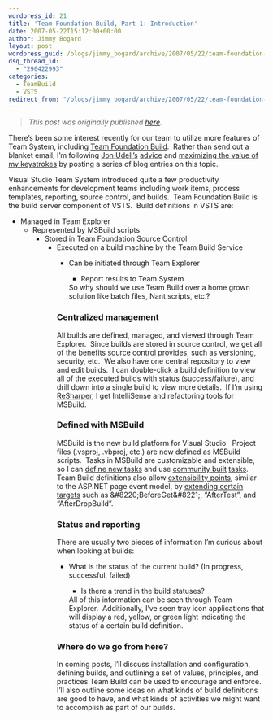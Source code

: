 ```yaml
---
wordpress_id: 21
title: 'Team Foundation Build, Part 1: Introduction'
date: 2007-05-22T15:12:00+00:00
author: Jimmy Bogard
layout: post
wordpress_guid: /blogs/jimmy_bogard/archive/2007/05/22/team-foundation-build-part-1-introduction.aspx
dsq_thread_id:
  - "290422993"
categories:
  - TeamBuild
  - VSTS
redirect_from: "/blogs/jimmy_bogard/archive/2007/05/22/team-foundation-build-part-1-introduction.aspx/"
---
```

> _This post was originally published [here](http://grabbagoft.blogspot.com/2007/05/team-foundation-build-part-1.html)._

There&#8217;s been some interest recently for our team to utilize more features of Team System, including [Team Foundation Build](http://msdn2.microsoft.com/en-us/library/ms252495(VS.80).aspx).&nbsp; Rather than send out a blanket email, I&#8217;m following [Jon Udell&#8217;s](http://blog.jonudell.net/)&nbsp;[advice](http://blog.jonudell.net/2007/04/10/too-busy-to-blog-count-your-keystrokes/) and [maximizing the value of my keystrokes](http://blog.jonudell.net/2007/04/10/too-busy-to-blog-count-your-keystrokes/) by posting a series of blog entries on this topic.

Visual Studio Team System introduced quite a few productivity enhancements for development teams including work items, process templates, reporting, source control, and builds.&nbsp; Team Foundation Build is the build server component of VSTS.&nbsp; Build definitions in VSTS are:

  * Managed&nbsp;in Team Explorer 
      * Represented&nbsp;by MSBuild scripts 
          * Stored in Team Foundation Source Control 
              * Executed on a build machine by the Team Build Service 
                  * Can be initiated through Team Explorer 
                      * Report results to Team System</ul> 
                    So why should we use Team Build over a home grown solution like batch files, Nant scripts, etc.?
                    
                    ### Centralized management
                    
                    All builds are defined, managed, and viewed through Team Explorer.&nbsp; Since builds are stored in source control, we get all of the benefits source control provides, such as versioning, security, etc.&nbsp; We also have one central repository to view and edit builds.&nbsp; I can double-click a build definition to view all of the executed builds with status (success/failure), and drill down into a single build to view more details.&nbsp; If I&#8217;m using [ReSharper](http://www.jetbrains.com/resharper/), I get IntelliSense and refactoring tools for MSBuild.
                    
                    ### Defined with MSBuild
                    
                    MSBuild is the new build platform for Visual Studio.&nbsp; Project files (.vsproj, .vbproj, etc.) are now defined as MSBuild scripts.&nbsp; Tasks in MSBuild are customizable and extensible, so I can [define new tasks](http://msdn2.microsoft.com/en-us/library/t9883dzc(VS.80).aspx) and use [community built](http://www.codeplex.com/sdctasks) [tasks](http://msbuildtasks.tigris.org/).&nbsp; Team Build definitions also allow [extensibility points](http://msdn2.microsoft.com/en-us/library/ms400688(VS.80).aspx), similar to the ASP.NET page event model, by [extending certain targets](http://msdn2.microsoft.com/en-us/library/aa337604(VS.80).aspx) such as &#8220;BeforeGet&#8221;, &#8220;AfterTest&#8221;, and &#8220;AfterDropBuild&#8221;.
                    
                    ### Status and reporting
                    
                    There are usually two pieces of information I&#8217;m curious about when looking at builds:
                    
                      * What is the status of the current build? (In progress, successful, failed) 
                          * Is there a trend in the build statuses?</ul> 
                        All of this information can be seen through Team Explorer.&nbsp; Additionally, I&#8217;ve seen tray icon applications that will display a red, yellow, or green light indicating the status of a certain build definition.
                        
                        ### Where do we go from here?
                        
                        In coming posts, I&#8217;ll discuss installation and configuration, defining builds, and outlining a set of values, principles, and practices Team Build can be used to encourage and enforce.&nbsp; I&#8217;ll also outline some ideas on what kinds of build definitions are good to have, and what kinds of activities we might want to accomplish as part of our builds.